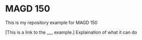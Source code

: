 # MAGD 150

  This is my repository example for MAGD 150
  
  
 [This is a link to the ___ example.] Explaination of what it can do
